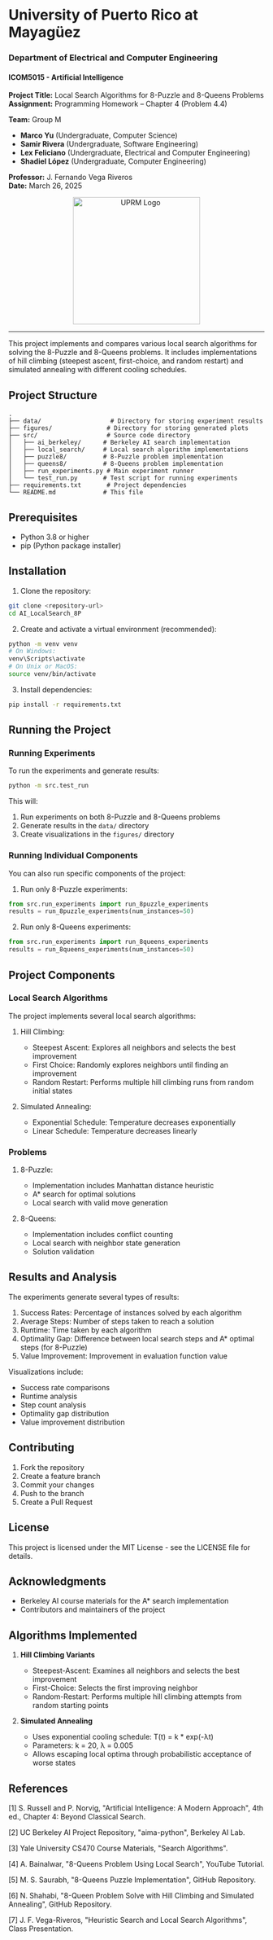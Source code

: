 # University of Puerto Rico at Mayagüez  
### Department of Electrical and Computer Engineering  
#### ICOM5015 - Artificial Intelligence

**Project Title:** Local Search Algorithms for 8-Puzzle and 8-Queens Problems 
**Assignment:** Programming Homework – Chapter 4 (Problem 4.4)  

**Team:** Group M  
- **Marco Yu** (Undergraduate, Computer Science)  
- **Samir Rivera** (Undergraduate, Software Engineering)  
- **Lex Feliciano** (Undergraduate, Electrical and Computer Engineering)  
- **Shadiel López** (Undergraduate, Computer Engineering)  

**Professor:** J. Fernando Vega Riveros  
**Date:** March 26, 2025  

<p align="center">
  <img src="https://www.uprm.edu/wdt/resources/seal-rum-uprm-1280x1280px.png" alt="UPRM Logo" width="250" height="250">
</p>

---

This project implements and compares various local search algorithms for solving the 8-Puzzle and 8-Queens problems. It includes implementations of hill climbing (steepest ascent, first-choice, and random restart) and simulated annealing with different cooling schedules.

## Project Structure

```
.
├── data/                   # Directory for storing experiment results
├── figures/               # Directory for storing generated plots
├── src/                   # Source code directory
│   ├── ai_berkeley/      # Berkeley AI search implementation
│   ├── local_search/     # Local search algorithm implementations
│   ├── puzzle8/          # 8-Puzzle problem implementation
│   ├── queens8/          # 8-Queens problem implementation
│   ├── run_experiments.py # Main experiment runner
│   └── test_run.py       # Test script for running experiments
├── requirements.txt       # Project dependencies
└── README.md             # This file
```

## Prerequisites

- Python 3.8 or higher
- pip (Python package installer)

## Installation

1. Clone the repository:
```bash
git clone <repository-url>
cd AI_LocalSearch_8P
```

2. Create and activate a virtual environment (recommended):
```bash
python -m venv venv
# On Windows:
venv\Scripts\activate
# On Unix or MacOS:
source venv/bin/activate
```

3. Install dependencies:
```bash
pip install -r requirements.txt
```

## Running the Project

### Running Experiments

To run the experiments and generate results:

```bash
python -m src.test_run
```

This will:
1. Run experiments on both 8-Puzzle and 8-Queens problems
2. Generate results in the `data/` directory
3. Create visualizations in the `figures/` directory

### Running Individual Components

You can also run specific components of the project:

1. Run only 8-Puzzle experiments:
```python
from src.run_experiments import run_8puzzle_experiments
results = run_8puzzle_experiments(num_instances=50)
```

2. Run only 8-Queens experiments:
```python
from src.run_experiments import run_8queens_experiments
results = run_8queens_experiments(num_instances=50)
```

## Project Components

### Local Search Algorithms

The project implements several local search algorithms:

1. Hill Climbing:
   - Steepest Ascent: Explores all neighbors and selects the best improvement
   - First Choice: Randomly explores neighbors until finding an improvement
   - Random Restart: Performs multiple hill climbing runs from random initial states

2. Simulated Annealing:
   - Exponential Schedule: Temperature decreases exponentially
   - Linear Schedule: Temperature decreases linearly

### Problems

1. 8-Puzzle:
   - Implementation includes Manhattan distance heuristic
   - A* search for optimal solutions
   - Local search with valid move generation

2. 8-Queens:
   - Implementation includes conflict counting
   - Local search with neighbor state generation
   - Solution validation

## Results and Analysis

The experiments generate several types of results:

1. Success Rates: Percentage of instances solved by each algorithm
2. Average Steps: Number of steps taken to reach a solution
3. Runtime: Time taken by each algorithm
4. Optimality Gap: Difference between local search steps and A* optimal steps (for 8-Puzzle)
5. Value Improvement: Improvement in evaluation function value

Visualizations include:
- Success rate comparisons
- Runtime analysis
- Step count analysis
- Optimality gap distribution
- Value improvement distribution

## Contributing

1. Fork the repository
2. Create a feature branch
3. Commit your changes
4. Push to the branch
5. Create a Pull Request

## License

This project is licensed under the MIT License - see the LICENSE file for details.

## Acknowledgments

- Berkeley AI course materials for the A* search implementation
- Contributors and maintainers of the project

## Algorithms Implemented

1. **Hill Climbing Variants**
   - Steepest-Ascent: Examines all neighbors and selects the best improvement
   - First-Choice: Selects the first improving neighbor
   - Random-Restart: Performs multiple hill climbing attempts from random starting points

2. **Simulated Annealing**
   - Uses exponential cooling schedule: T(t) = k * exp(-λt)
   - Parameters: k = 20, λ = 0.005
   - Allows escaping local optima through probabilistic acceptance of worse states

## References

[1] S. Russell and P. Norvig, "Artificial Intelligence: A Modern Approach", 4th ed., Chapter 4: Beyond Classical Search.

[2] UC Berkeley AI Project Repository, "aima-python", Berkeley AI Lab.

[3] Yale University CS470 Course Materials, "Search Algorithms".

[4] A. Bainalwar, "8-Queens Problem Using Local Search", YouTube Tutorial.

[5] M. S. Saurabh, "8-Queens Puzzle Implementation", GitHub Repository.

[6] N. Shahabi, "8-Queen Problem Solve with Hill Climbing and Simulated Annealing", GitHub Repository.

[7] J. F. Vega-Riveros, "Heuristic Search and Local Search Algorithms", Class Presentation. 